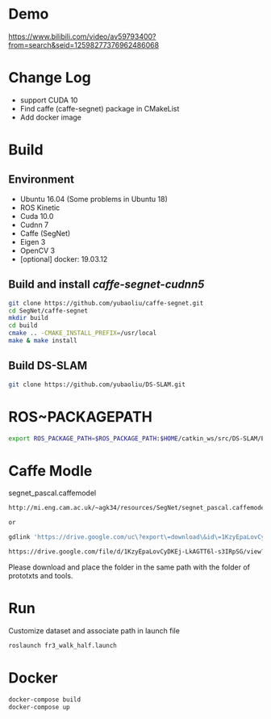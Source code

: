 # Demo

<https://www.bilibili.com/video/av59793400?from=search&seid=12598277376962486068>

# Change Log

- support CUDA 10
- Find caffe (caffe-segnet) package in CMakeList
- Add docker image

# Build

## Environment
- Ubuntu 16.04 (Some problems in Ubuntu 18)
- ROS Kinetic
- Cuda 10.0
- Cudnn 7
- Caffe (SegNet)
- Eigen 3
- OpenCV 3
- [optional] docker: 19.03.12 

## Build and install *caffe-segnet-cudnn5*

```sh
git clone https://github.com/yubaoliu/caffe-segnet.git 
cd SegNet/caffe-segnet
mkdir build
cd build
cmake .. -CMAKE_INSTALL_PREFIX=/usr/local
make & make install
```

## Build DS-SLAM

```sh
git clone https://github.com/yubaoliu/DS-SLAM.git
```

# ROS~PACKAGEPATH

```sh
export ROS_PACKAGE_PATH=$ROS_PACKAGE_PATH:$HOME/catkin_ws/src/DS-SLAM/Examples/ROS/ORB_SLAM2_PointMap_SegNetM
```

# Caffe Modle

segnet_pascal.caffemodel

```sh
http://mi.eng.cam.ac.uk/~agk34/resources/SegNet/segnet_pascal.caffemodel

or

gdlink 'https://drive.google.com/uc\?export\=download\&id\=1KzyEpaLovCyDKEj-LkAGTT6l-s3IRpSG' | xargs -n1 wget -c -O ./segnet_pascal.caffemodel

https://drive.google.com/file/d/1KzyEpaLovCyDKEj-LkAGTT6l-s3IRpSG/view?usp=sharing
```

Please download and place the folder in the same path with the folder of
prototxts and tools.

# Run

Customize dataset and associate path in launch file

```sh
roslaunch fr3_walk_half.launch
```

# Docker

```sh
docker-compose build
docker-compose up

```

